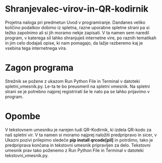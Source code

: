# Shranjevalec-virov-in-QR-kodirnik
Projetna naloga pri predmetun Uvod v programiranje.
Dandanes veliko količino podatkov dobimo iz spletna, razne uporabne spletne strani pa si težko zapolnimo ali si jih moramo nekje zapisati. V ta namen sem naredil program, v
katerega sil lahko shranjuješ internetne vire, po raznih tematikah in jim celo dodajaš opise, ki nam pomagajo, da lažje razberemo kaj je vsebina tega internetnega vira.

# Zagon programa
Strežnik se požene z ukazom Run Python File in Terminal v datoteki spletni_vmesnik.py.
Le-ta te bo preusmeril na spletni vmesnik.
Na spletni strani se je potrebno najprej registrirati še le nato pa se lahko prijavimo v program.

# Opombe
V tekstovnem umesniku je narejen tudi QR-Kodirnik, ki izdela QR-kodo za naš spletni vir. V ta namen si moramo najprej naložiti predpripravo in sicer,
v Ukazni pozivi prilepimo sledeče **pip install qrcode[pil]** in potrdimo, tako je predpriprava končana in tekstovni umesnik pripravljen za delo.
Tekstovni umesnik prav tako poženemo z Run Python File in Terminal v datoteki tekstovni_vmesnik.py.

